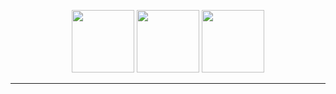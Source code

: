 <p float="left" align="center">
    <img src="https://i0.wp.com/www.saberrobotics.org/wp-content/uploads/2017/01/SaberRoboticsLogo.png?resize=300%2C300" height="100" />
    <img src="https://d3dr2wyg3jyyh8.cloudfront.net/wp-uploads/uploads/2017/02/17163101/Native-Android-cover.png" height="100" />
    <img src="https://sites.google.com/site/merrimackvalleyrobotics/_/rsrc/1446600411119/home/FRCicon_RGB.png" height="100" /> 
</p>

---
